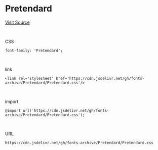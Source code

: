 # Pretendard

[Visit Source](https://cactus.tistory.com/306)

&nbsp;

CSS

```
font-family: 'Pretendard';
```

&nbsp;

link

```
<link rel='stylesheet' href='https://cdn.jsdelivr.net/gh/fonts-archive/Pretendard/Pretendard.css'/>
```

&nbsp;

import

```
@import url('https://cdn.jsdelivr.net/gh/fonts-archive/Pretendard/Pretendard.css');
```

&nbsp;

URL

```
https://cdn.jsdelivr.net/gh/fonts-archive/Pretendard/Pretendard.css
```
